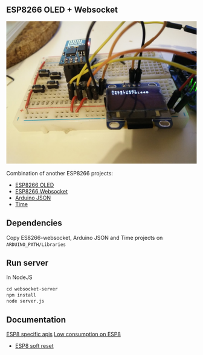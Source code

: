 ## ESP8266 OLED + Websocket

![screens/timestamp.png](screens/timestamp.png)

Combination of another ESP8266 projects:

* [ESP8266 OLED](https://hackaday.io/project/6132-esp8266oled)
* [ESP8266 Websocket](https://github.com/morrissinger/ESP8266-Websocket)
* [Arduino JSON](https://github.com/bblanchon/ArduinoJson)
* [Time](https://github.com/PaulStoffregen/Time)

## Dependencies

Copy ES8266-websocket, Arduino JSON and Time projects on
 `ARDUINO_PATH/Libraries`

## Run server

In NodeJS

```
cd websocket-server
npm install
node server.js
```

## Documentation

[ESP8 specific apis](https://github.com/esp8266/Arduino/blob/master/doc/libraries.md#esp-specific-apis)
[Low consumption on ESP8](http://www.bntdumas.com/2015/07/23/how-to-battery-powered-temperature-and-humidity-sensors/)
* [ESP8 soft reset](https://community.thinger.io/t/esp8266-smartconfig-causes-wdt-soft-resets-and-stacktraces/61/6)
